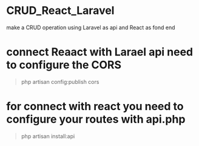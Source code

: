 # CRUD_React_Laravel
make a CRUD operation using Laravel as api and React as fond end

# connect Reaact with Larael api need to configure the CORS 
> php artisan config:publish cors
# for connect with react you need to configure your routes with api.php 
> php artisan install:api
